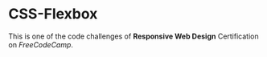 # CSS-Flexbox
This is one of the code challenges of <strong>Responsive Web Design</strong> Certification on <em>FreeCodeCamp</em>.

